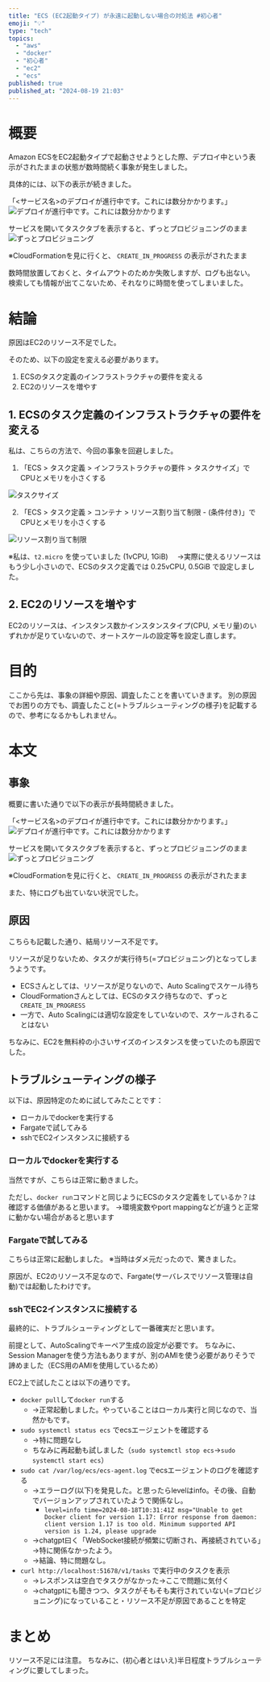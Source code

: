 ```yaml
---
title: "ECS (EC2起動タイプ) が永遠に起動しない場合の対処法 #初心者"
emoji: "💡"
type: "tech"
topics:
  - "aws"
  - "docker"
  - "初心者"
  - "ec2"
  - "ecs"
published: true
published_at: "2024-08-19 21:03"
---
```


# 概要
Amazon ECSをEC2起動タイプで起動させようとした際、デプロイ中という表示がされたままの状態が数時間続く事象が発生しました。

具体的には、以下の表示が続きました。

「<サービス名>のデプロイが進行中です。これには数分かかります。」
![デプロイが進行中です。これには数分かかります](https://storage.googleapis.com/zenn-user-upload/ff119f08fc37-20240819.png)

サービスを開いてタスクタブを表示すると、ずっとプロビジョニングのまま
![ずっとプロビジョニング](https://storage.googleapis.com/zenn-user-upload/6309f368cced-20240819.png)

※CloudFormationを見に行くと、 `CREATE_IN_PROGRESS` の表示がされたまま

数時間放置しておくと、タイムアウトのためか失敗しますが、ログも出ない。
検索しても情報が出てこないため、それなりに時間を使ってしまいました。

# 結論

原因はEC2のリソース不足でした。

そのため、以下の設定を変える必要があります。

1. ECSのタスク定義のインフラストラクチャの要件を変える
2. EC2のリソースを増やす

## 1. ECSのタスク定義のインフラストラクチャの要件を変える
私は、こちらの方法で、今回の事象を回避しました。

1. 「ECS > タスク定義 > インフラストラクチャの要件 > タスクサイズ」でCPUとメモリを小さくする

![タスクサイズ](https://storage.googleapis.com/zenn-user-upload/8e1e4380eca6-20240819.png)

2. 「ECS > タスク定義 > コンテナ > リソース割り当て制限 - (条件付き)」でCPUとメモリを小さくする

![リソース割り当て制限](https://storage.googleapis.com/zenn-user-upload/40e2cc7d3491-20240819.png)

※私は、`t2.micro` を使っていました (1vCPU, 1GiB) 
　→実際に使えるリソースはもう少し小さいので、ECSのタスク定義では 0.25vCPU, 0.5GiB で設定しました。


## 2. EC2のリソースを増やす
EC2のリソースは、インスタンス数かインスタンスタイプ(CPU, メモリ量)のいずれかが足りていないので、オートスケールの設定等を設定し直します。

# 目的
ここから先は、事象の詳細や原因、調査したことを書いていきます。
別の原因でお困りの方でも、調査したこと(=トラブルシューティングの様子)を記載するので、参考になるかもしれません。

# 本文
## 事象
概要に書いた通りで以下の表示が長時間続きました。

「<サービス名>のデプロイが進行中です。これには数分かかります。」
![デプロイが進行中です。これには数分かかります](https://storage.googleapis.com/zenn-user-upload/ff119f08fc37-20240819.png)

サービスを開いてタスクタブを表示すると、ずっとプロビジョニングのまま
![ずっとプロビジョニング](https://storage.googleapis.com/zenn-user-upload/6309f368cced-20240819.png)

※CloudFormationを見に行くと、 `CREATE_IN_PROGRESS` の表示がされたまま

また、特にログも出ていない状況でした。

## 原因
こちらも記載した通り、結局リソース不足です。

リソースが足りないため、タスクが実行待ち(=プロビジョニング)となってしまうようです。
- ECSさんとしては、リソースが足りないので、Auto Scalingでスケール待ち
- CloudFormationさんとしては、ECSのタスク待ちなので、ずっと `CREATE_IN_PROGRESS`
- 一方で、Auto Scalingには適切な設定をしていないので、スケールされることはない

ちなみに、EC2を無料枠の小さいサイズのインスタンスを使っていたのも原因でした。

## トラブルシューティングの様子
以下は、原因特定のために試してみたことです：

- ローカルでdockerを実行する
- Fargateで試してみる
- sshでEC2インスタンスに接続する

### ローカルでdockerを実行する
当然ですが、こちらは正常に動きました。

ただし、`docker run`コマンドと同じようにECSのタスク定義をしているか？は確認する価値があると思います。
→環境変数やport mappingなどが違うと正常に動かない場合があると思います

### Fargateで試してみる
こちらは正常に起動しました。
※当時はダメ元だったので、驚きました。

原因が、EC2のリソース不足なので、Fargate(サーバレスでリソース管理は自動)では起動したわけです。

### sshでEC2インスタンスに接続する
最終的に、トラブルシューティングとして一番確実だと思います。

前提として、AutoScalingでキーペア生成の設定が必要です。
ちなみに、Session Managerを使う方法もありますが、別のAMIを使う必要がありそうで諦めました（ECS用のAMIを使用しているため）

EC2上で試したことは以下の通りです。

- `docker pull`して`docker run`する
    - →正常起動しました。やっていることはローカル実行と同じなので、当然かもです。
- `sudo systemctl status ecs` でecsエージェントを確認する
    - →特に問題なし
    - ちなみに再起動も試しました（`sudo systemctl stop ecs`→`sudo systemctl start ecs`）
- `sudo cat /var/log/ecs/ecs-agent.log` でecsエージェントのログを確認する
    - →エラーログ(以下)を発見した。と思ったらlevelはinfo。その後、自動でバージョンアップされていたようで関係なし。
        - `level=info time=2024-08-18T10:31:41Z msg="Unable to get Docker client for version 1.17: Error response from daemon: client version 1.17 is too old. Minimum supported API version is 1.24, please upgrade`
    - →chatgpt曰く「WebSocket接続が頻繁に切断され、再接続されている」→特に関係なかったよう。
    - →結論、特に問題なし。
- `curl http://localhost:51678/v1/tasks` で実行中のタスクを表示
    - →レスポンスは空白でタスクがなかった→ここで問題に気付く
    - →chatgptにも聞きつつ、タスクがそもそも実行されていない(=プロビジョニング)になっていること・リソース不足が原因であることを特定

# まとめ
リソース不足には注意。
ちなみに、(初心者とはいえ)半日程度トラブルシューティングに要してしまった。